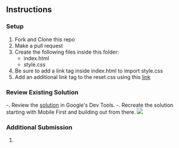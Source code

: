 ## Instructions


### Setup
1. Fork and Clone this repo
2. Make a pull request
1. Create the following files inside this folder: 
	- index.html
	- style.css
3. Be sure to add a link tag inside index.html to import style.css
4. Add an additional link tag to the reset.css using this [link](https://cdnjs.com/libraries/meyer-reset)

### Review Existing Solution
-. Review the [solution](https://codepen.io/jkeohan/live/yqdzex) in Google's Dev Tools. 
-. Recreate the solution starting with Mobile First and building out from there.
![](https://i.imgur.com/1i7F9rj.png)

### Additional Submission

1. 
